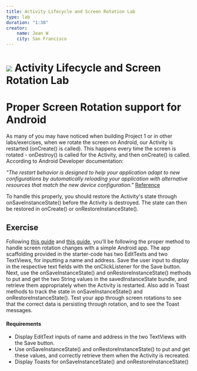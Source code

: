 ```yaml
---
title: Activity Lifecycle and Screen Rotation Lab
type: lab
duration: "1:30"
creator:
    name: Jean W
    city: San Francisco
---
```


# ![](https://ga-dash.s3.amazonaws.com/production/assets/logo-9f88ae6c9c3871690e33280fcf557f33.png) Activity Lifecycle and Screen Rotation Lab

# Proper Screen Rotation support for Android 

As many of you may have noticed when building Project 1 or in other labs/exercises, when we rotate the screen on Android, our Activity is restarted (onCreate() is called). This happens every time the screen is rotated - onDestroy() is called for the Activity, and then onCreate() is called. According to Android Developer documentation:

*"The restart behavior is designed to help your application adapt to new configurations by automatically reloading your application with alternative resources that match the new device configuration."* [Reference](https://developer.android.com/guide/topics/resources/runtime-changes.html)

To handle this properly, you should restore the Activity's state through onSaveInstanceState() before the Activity is destroyed. The state can then be restored in onCreate() or onRestoreInstanceState().

## Exercise 

Following [this guide](https://guides.codepath.com/android/Handling-Configuration-Changes) and [this guide](http://code.hootsuite.com/orientation-changes-on-android/), you'll be following the proper method to handle screen rotation changes with a simple Android app. The app scaffolding provided in the starter-code has two EditTexts and two TextViews, for inputting a name and address. Save the user input to display in the respective text fields with the onClickListener for the Save button. Next, use the onSaveInstanceState() and onRestoreInstanceState() methods to put and get the two String values in the savedInstanceState bundle, and retrieve them appropriately when the Activity is restarted. Also add in Toast methods to track the state in onSaveInstanceState() and onRestoreInstanceState(). Test your app through screen rotations to see that the correct data is persisting through rotation, and to see the Toast messages.

#### Requirements 

* Display EditText inputs of name and address in the two TextViews with the Save button. 
* Use onSaveInstanceState() and onRestoreInstanceState() to put and get these values, and correctly retrieve them when the Activity is recreated.
* Display Toasts for onSaveInstanceState() and onRestoreInstanceState()
